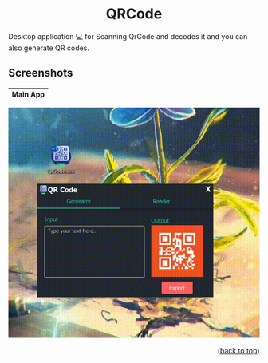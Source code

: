 <div id="top"></div>
<h1 align="center"> QRCode </h1>

Desktop application 💻 for Scanning QrCode and decodes it and you can also generate QR codes.<br />

## Screenshots
Main App           |
:---------------------:|
![Main App - screenshot](screenshots/QR.gif) 

<p align="right">(<a href="#top">back to top</a>)</p>
